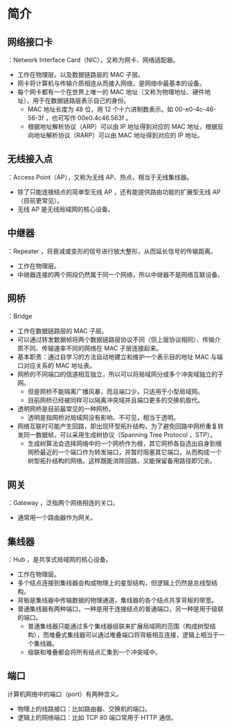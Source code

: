 # 简介

## 网络接口卡

：Network Interface Card（NIC），又称为网卡、网络适配器。
- 工作在物理层，以及数据链路层的 MAC 子层。
- 网卡将计算机与传输介质相连从而接入网络，是网络中最基本的设备。
- 每个网卡都有一个在世界上唯一的 MAC 地址（又称为物理地址、硬件地址），用于在数据链路层表示自己的身份。
  - MAC 地址长度为 48 位，用 12 个十六进制数表示。如 00-e0-4c-46-56-3f ，也可写作 00e0.4c46.563f 。
  - 根据地址解析协议（ARP）可以由 IP 地址得到对应的 MAC 地址，根据反向地址解析协议（RARP）可以由 MAC 地址得到对应的 IP 地址。

## 无线接入点

：Access Point（AP），又称为无线 AP、热点，相当于无线集线器。
- 除了只能连接结点的简单型无线 AP ，还有能提供路由功能的扩展型无线 AP（目前更常见）。
- 无线 AP 是无线局域网的核心设备。

## 中继器

：Repeater ，将衰减或变形的信号进行放大整形，从而延长信号的传输距离。
- 工作在物理层。
- 中继器连接的两个网段仍然属于同一个网络，所以中继器不是网络互联设备。

## 网桥

：Bridge
- 工作在数据链路层的 MAC 子层。
- 可以通过转发数据帧将两个数据链路层协议不同（但上层协议相同）、传输介质不同、传输速率不同的网络在 MAC 子层连接起来。
- 基本职责：通过自学习的方法自动地建立和维护一个表示目的地址 MAC 与端口对应关系的 MAC 地址表。
- 网桥的不同端口的信道相互独立，所以可以将局域网分成多个冲突域独立的子网。
  - 但是网桥不能隔离广播风暴，而且端口少，只适用于小型局域网。
  - 目前网桥已经被同样可以隔离冲突域并且端口更多的交换机取代。
- 透明网桥是目前最常见的一种网桥。
  - 透明是指网桥对局域网没有影响、不可见，相当于透明。
- 网络互联时可能产生回路，即出现环型拓扑结构，为了避免回路中网桥重复转发同一数据帧，可以采用生成树协议（Spanning Tree Protocol ，STP）。
  - 生成树算法会选择网络中的一个网桥作为根，其它网桥各自选出自身到根网桥最近的一个端口作为转发端口，并暂时阻塞其它端口，从而构成一个树型拓扑结构的网络。这样既能消除回路，又能保留备用路径即冗余。

## 网关

：Gateway ，泛指两个网络相连的关口。
- 通常用一个路由器作为网关。

## 集线器

：Hub ，是共享式局域网的核心设备。
- 工作在物理层。
- 多个结点连接到集线器会构成物理上的星型结构，但逻辑上仍然是总线型结构。
- 背板是集线器中传输数据的物理通道，集线器的各个结点共享背板的带宽。
- 普通集线器有两种端口，一种是用于连接结点的普通端口，另一种是用于级联的端口。
  - 普通集线器只能通过多个集线器级联来扩展局域网的范围（构成树型结构），而堆叠式集线器可以通过堆叠端口将背板相互连接，逻辑上相当于一个集线器。
  - 级联和堆叠都会将所有结点汇集到一个冲突域中。

## 端口

计算机网络中的端口（port）有两种含义。
- 物理上的线路接口：比如路由器、交换机的端口。
- 逻辑上的网络端口：比如 TCP 80 端口常用于 HTTP 通信。

